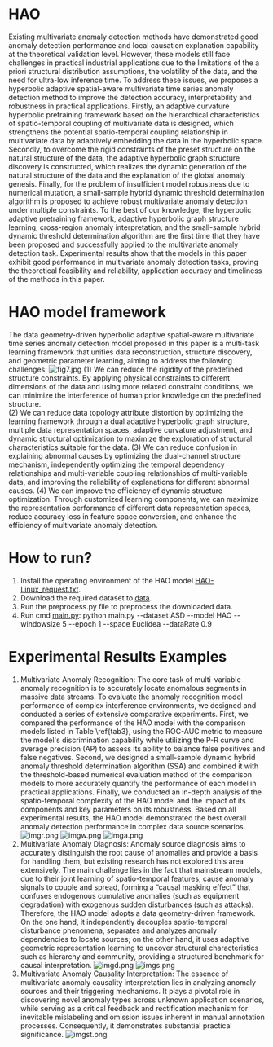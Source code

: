 # HAO
Existing multivariate anomaly detection methods have demonstrated good anomaly detection performance and local causation explanation capability at the theoretical validation level. However, these models still face challenges in practical industrial applications due to the limitations of the a priori structural distribution assumptions, the volatility of the data, and the need for ultra-low inference time. To address these issues, we proposes a hyperbolic adaptive spatial-aware multivariate time series anomaly detection method to improve the detection accuracy, interpretability and robustness in practical applications. Firstly, an adaptive curvature hyperbolic pretraining framework based on the hierarchical characteristics of spatio-temporal coupling of multivariate data is designed, which strengthens the potential spatio-temporal coupling relationship in multivariate data by adaptively embedding the data in the hyperbolic space. Secondly, to overcome the rigid constraints of the preset structure on the natural structure of the data, the adaptive hyperbolic graph structure discovery is constructed, which realizes the dynamic generation of the natural structure of the data and the explanation of the global anomaly genesis. Finally, for the problem of insufficient model robustness due to numerical mutation, a small-sample hybrid dynamic threshold determination algorithm is proposed to achieve robust multivariate anomaly detection under multiple constraints. To the best of our knowledge, the hyperbolic adaptive pretraining framework, adaptive hyperbolic graph structure learning, cross-region anomaly interpretation, and the small-sample hybrid dynamic threshold determination algorithm are the first time that they have been proposed and successfully applied to the multivariate anomaly detection task. Experimental results show that the models in this paper exhibit good performance in multivariate anomaly detection tasks, proving the theoretical feasibility and reliability, application accuracy and timeliness of the methods in this paper.
# HAO model framework
The data geometry-driven hyperbolic adaptive spatial-aware multivariate time series anomaly detection model proposed in this paper is a multi-task learning framework that unifies data reconstruction, structure discovery, and geometric parameter learning, aiming to address the following challenges:
![fig7.jpg](fig7.jpg)
(1) We can reduce the rigidity of the predefined structure constraints. By applying physical constraints to different dimensions of the data and using more relaxed constraint conditions, we can minimize the interference of human prior knowledge on the predefined structure.	
(2) We can reduce data topology attribute distortion by optimizing the learning framework through a dual adaptive hyperbolic graph structure, multiple data representation spaces, adaptive curvature adjustment, and dynamic structural optimization to maximize the exploration of structural characteristics suitable for the data.
(3) We can reduce confusion in explaining abnormal causes by optimizing the dual-channel structure mechanism, independently optimizing the temporal dependency relationships and multi-variable coupling relationships of multi-variable data, and improving the reliability of explanations for different abnormal causes.
(4) We can improve the efficiency of dynamic structure optimization. Through customized learning components, we can maximize the representation performance of different data representation spaces, reduce accuracy loss in feature space conversion, and enhance the efficiency of multivariate anomaly detection.
# How to run?
1. Install the operating environment of the HAO model [HAO-Linux_request.txt](HAO-Linux_request.txt).
2. Download the required dataset to [data](data).
3. Run the preprocess.py file to preprocess the downloaded data.
4. Run cmd [main.py](main.py): python main.py --dataset ASD --model HAO --windowsize 5 --epoch 1 --space Euclidea --dataRate 0.9
# Experimental Results Examples
1. Multivariate Anomaly Recognition:
   The core task of multi-variable anomaly recognition is to accurately locate anomalous segments in massive data streams. To evaluate the anomaly recognition model performance of complex interference environments, we designed and conducted a series of extensive comparative experiments. First, we compared the performance of the HAO model with the comparison models listed in Table \ref{tab3}, using the ROC-AUC metric to measure the model's discrimination capability while utilizing the P-R curve and average precision (AP) to assess its ability to balance false positives and false negatives. Second, we designed a small-sample dynamic hybrid anomaly threshold determination algorithm (SSA) and combined it with the threshold-based numerical evaluation method of the comparison models to more accurately quantify the performance of each model in practical applications. Finally, we conducted an in-depth analysis of the spatio-temporal complexity of the HAO model and the impact of its components and key parameters on its robustness. Based on all experimental results, the HAO model demonstrated the best overall anomaly detection performance in complex data source scenarios.
    ![imgr.png](imgr.png)
    ![imgw.png](imgw.png)
    ![imga.png](imga.png)
2. Multivariate Anomaly Diagnosis:
   Anomaly source diagnosis aims to accurately distinguish the root cause of anomalies and provide a basis for handling them, but existing research has not explored this area extensively. The main challenge lies in the fact that mainstream models, due to their joint learning of spatio-temporal features, cause anomaly signals to couple and spread, forming a “causal masking effect” that confuses endogenous cumulative anomalies (such as equipment degradation) with exogenous sudden disturbances (such as attacks). Therefore, the HAO model adopts a data geometry-driven framework. On the one hand, it independently decouples spatio-temporal disturbance phenomena, separates and analyzes anomaly dependencies to locate sources; on the other hand, it uses adaptive geometric representation learning to uncover structural characteristics such as hierarchy and community, providing a structured benchmark for causal interpretation.
    ![imgd.png](imgd.png)
    ![imgs.png](imgs.png)
3. Multivariate Anomaly Causality Interpretation:
    The essence of multivariate anomaly causality interpretation lies in analyzing anomaly sources and their triggering mechanisms. It plays a pivotal role in discovering novel anomaly types across unknown application scenarios, while serving as a critical feedback and rectification mechanism for inevitable mislabeling and omission issues inherent in manual annotation processes. Consequently, it demonstrates substantial practical significance.
    ![imgst.png](imgst.png)
